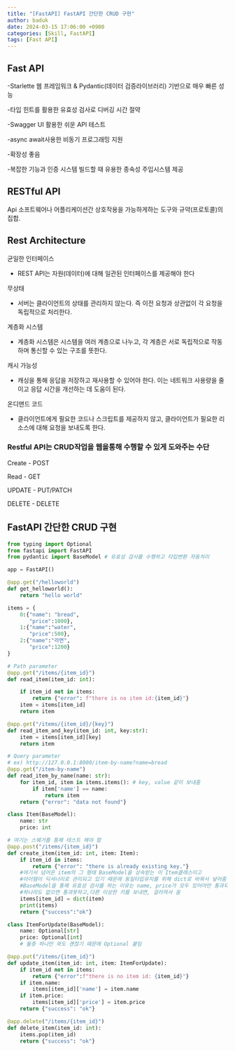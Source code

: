 ```yaml
---
title: "[FastAPI] FastAPI 간단한 CRUD 구현"
author: baduk
date: 2024-03-15 17:06:00 +0900
categories: [Skill, FastAPI]
tags: [Fast API]
---
```

## Fast API

-Starlette 웹 프레임워크 & Pydantic(데이터 검증라이브러리) 기반으로 매우 빠른 성능

-타입 힌트를 활용한 유효성 검사로 디버깅 시간 절약

-Swagger UI 활용한 쉬운 API 테스트

-async await사용한 비동기 프로그래밍 지원

-확장성 좋음

-복잡한 기능과 인증 시스템 빌드할 때 유용한 종속성 주입시스템 제공

## RESTful API
Api 소프트웨어나 어플리케이션간 상호작용을 가능하게하는 도구와 규약(프로토콜)의 집합.

## Rest Architecture

균일한 인터페이스
- REST API는 자원(데이터)에 대해 일관된 인터페이스를 제공해야 한다

무상태
- 서버는 클라이언트의 상태를 관리하지 않는다. 즉 이전 요청과 상관없이 각 요청을 독립적으로 처리한다.

계층화 시스템
- 계층화 시스템은 시스템을 여러 계층으로 나누고, 각 계층은 서로 독립적으로 작동하며 통신할 수 있는 구조를 뜻한다.

캐시 가능성
- 캐싱을 통해 응답을 저장하고 재사용할 수 있어야 한다. 이는 네트워크 사용량을 줄이고 응답 시간을 개선하는 데 도움이 된다.

온디맨드 코드
- 클라이언트에게 필요한 코드나 스크립트를 제공하지 않고, 클라이언트가 필요한 리소스에 대해 요청을 보내도록 한다.

### Restful API는 CRUD작업을 웹을통해 수행할 수 있게 도와주는 수단
Create - POST

Read - GET

UPDATE - PUT/PATCH

DELETE - DELETE


## FastAPI 간단한 CRUD 구현
```python
from typing import Optional
from fastapi import FastAPI
from pydantic import BaseModel # 유효성 검사를 수행하고 타입변환 자동처리

app = FastAPI()

@app.get("/helloworld")
def get_helloworld():
    return "hello world"

items = {
    0:{"name": "bread",
       "price":1000},
    1:{"name":"water",
       "price":500},
    2:{"name":"라면",
       "price":1200}
}

# Path parameter
@app.get("/items/{item_id}")
def read_item(item_id: int):

    if item_id not in items:
        return {"error": f"there is no item id:{item_id}"}
    item = items[item_id]
    return item

@app.get("/items/{item_id}/{key}")
def read_item_and_key(item_id: int, key:str):
    item = items[item_id][key]
    return item

# Query parameter
# ex) http://127.0.0.1:8000/item-by-name?name=bread
@app.get("/item-by-name")
def read_item_by_name(name: str):
    for item_id, item in items.items(): # key, value 같이 보내줌
        if item['name'] == name:
            return item
    return {"error": "data not found"}

class Item(BaseModel):
    name: str
    price: int

# 여기는 스웨거를 통해 테스트 해야 함
@app.post("/items/{item_id}")
def create_item(item_id: int, item: Item):
    if item_id in items:
        return {"error": "there is already existing key."}
    #여기서 넘어온 item의 그 형태 BaseModel을 상속받는 이 Item클래스이고
    #아이템이 딕셔너리로 관리되고 있기 때문에 동일타입유지를 위해 dict로 바꿔서 넣어줌
    #BaseModel을 통해 유효성 검사를 하는 이유는 name, price가 모두 있어야만 통과되도록 하기위함
    #하나라도 없으면 통과못하고,다른 이상한 키를 보내면, 걸러져서 옴
    items[item_id] = dict(item)
    print(items)
    return {"success":"ok"}

class ItemForUpdate(BaseModel):
    name: Optional[str]
    price: Optional[int]
    # 둘중 하나만 와도 괜찮기 때문에 Optional 붙임

@app.put("/items/{item_id}")
def update_item(item_id: int, item: ItemForUpdate):
    if item_id not in items:
        return {"error":f"there is no item id: {item_id}"}
    if item.name:
        items[item_id]['name'] = item.name
    if item.price:
        items[item_id]['price'] = item.price
    return {"success": "ok"}

@app.delete("/items/{item_id}")
def delete_item(item_id: int):
    items.pop(item_id)
    return {"success": "ok"}
```
